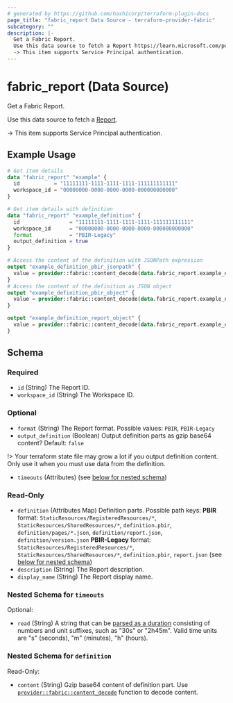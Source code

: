 ```yaml
---
# generated by https://github.com/hashicorp/terraform-plugin-docs
page_title: "fabric_report Data Source - terraform-provider-fabric"
subcategory: ""
description: |-
  Get a Fabric Report.
  Use this data source to fetch a Report https://learn.microsoft.com/power-bi/developer/projects/projects-report.
  -> This item supports Service Principal authentication.
---
```


# fabric_report (Data Source)

Get a Fabric Report.

Use this data source to fetch a [Report](https://learn.microsoft.com/power-bi/developer/projects/projects-report).

-> This item supports Service Principal authentication.

## Example Usage

```terraform
# Get item details
data "fabric_report" "example" {
  id           = "11111111-1111-1111-1111-111111111111"
  workspace_id = "00000000-0000-0000-0000-000000000000"
}

# Get item details with definition
data "fabric_report" "example_definition" {
  id                = "11111111-1111-1111-1111-111111111111"
  workspace_id      = "00000000-0000-0000-0000-000000000000"
  format            = "PBIR-Legacy"
  output_definition = true
}

# Access the content of the definition with JSONPath expression
output "example_definition_pbir_jsonpath" {
  value = provider::fabric::content_decode(data.fabric_report.example_definition.definition["definition.pbir"].content, ".datasetReference.byConnection.connectionString")
}
# Access the content of the definition as JSON object
output "example_definition_pbir_object" {
  value = provider::fabric::content_decode(data.fabric_report.example_definition.definition["definition.pbir"].content).datasetReference.byConnection.connectionString
}

output "example_definition_report_object" {
  value = provider::fabric::content_decode(data.fabric_report.example_definition.definition["report.json"].content)
}
```

<!-- schema generated by tfplugindocs -->
## Schema

### Required

- `id` (String) The Report ID.
- `workspace_id` (String) The Workspace ID.

### Optional

- `format` (String) The Report format. Possible values: `PBIR`, `PBIR-Legacy`
- `output_definition` (Boolean) Output definition parts as gzip base64 content? Default: `false`

!> Your terraform state file may grow a lot if you output definition content. Only use it when you must use data from the definition.

- `timeouts` (Attributes) (see [below for nested schema](#nestedatt--timeouts))

### Read-Only

- `definition` (Attributes Map) Definition parts. Possible path keys: **PBIR** format: `StaticResources/RegisteredResources/*`, `StaticResources/SharedResources/*`, `definition.pbir`, `definition/pages/*.json`, `definition/report.json`, `definition/version.json` **PBIR-Legacy** format: `StaticResources/RegisteredResources/*`, `StaticResources/SharedResources/*`, `definition.pbir`, `report.json` (see [below for nested schema](#nestedatt--definition))
- `description` (String) The Report description.
- `display_name` (String) The Report display name.

<a id="nestedatt--timeouts"></a>

### Nested Schema for `timeouts`

Optional:

- `read` (String) A string that can be [parsed as a duration](https://pkg.go.dev/time#ParseDuration) consisting of numbers and unit suffixes, such as "30s" or "2h45m". Valid time units are "s" (seconds), "m" (minutes), "h" (hours).

<a id="nestedatt--definition"></a>

### Nested Schema for `definition`

Read-Only:

- `content` (String) Gzip base64 content of definition part.
Use [`provider::fabric::content_decode`](../functions/content_decode.md) function to decode content.

